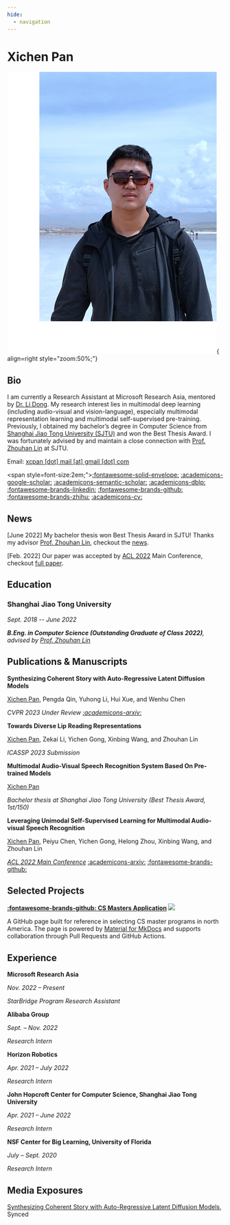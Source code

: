 ```yaml
---
hide:
  - navigation
---
```


# Xichen Pan

![Image title](images/por.png){ align=right style="zoom:50%;"}

## Bio

I am currently a Research Assistant at Microsoft Research Asia, mentored by [Dr. Li Dong](http://scholar.google.com/citations?user=wEfQgPgAAAAJ&hl=en). My research interest lies in multimodal deep learning (including audio-visual and vision-language), especially multimodal representation learning and multimodal self-supervised pre-training. Previously, I obtained my bachelor’s degree in Computer Science from [Shanghai Jiao Tong University (SJTU)](https://www.sjtu.edu.cn/) and won the Best Thesis Award. I was fortunately advised by and maintain a close connection with [Prof. Zhouhan Lin](https://jhc.sjtu.edu.cn/people/members/faculty/zhouhan-lin.html) at SJTU.

Email: [xcpan [dot] mail [at] gmail [dot] com](mailto:xcpan.mail@gmail.com)

<span style=font-size:2em;">[:fontawesome-solid-envelope:](mailto:xcpan.mail@gmail.com) [:academicons-google-scholar:](https://scholar.google.com/citations?user=9wh9VXIAAAAJ&hl=en) [:academicons-semantic-scholar:](https://www.semanticscholar.org/author/Xichen-Pan/2158877024) [:academicons-dblp:](https://dblp.org/pid/317/0180.html) [:fontawesome-brands-linkedin:](https://www.linkedin.com/in/xichenpan/) [:fontawesome-brands-github:](https://github.com/Flash-321) [:fontawesome-brands-zhihu:](https://www.zhihu.com/people/pan-xi-chen-54) [:academicons-cv:](sources/Xichen_CV.pdf)</span>

## News

[June 2022] My bachelor thesis won Best Thesis Award in SJTU! Thanks my advisor [Prof. Zhouhan Lin](https://jhc.sjtu.edu.cn/people/members/faculty/zhouhan-lin.html), checkout the [news](http://www.jwc.sjtu.edu.cn/info/1258/11735.htm).

[Feb. 2022] Our paper was accepted by [ACL 2022](https://www.2022.aclweb.org/) Main Conference, checkout [full paper](https://aclanthology.org/2022.acl-long.308/).

## Education

### Shanghai Jiao Tong University

*Sept. 2018 -- June 2022*

***B.Eng. in Computer Science (Outstanding Graduate of Class 2022)**, advised by [Prof. Zhouhan Lin](https://jhc.sjtu.edu.cn/people/members/faculty/zhouhan-lin.html)*

## Publications & Manuscripts

**Synthesizing Coherent Story with Auto-Regressive Latent Diffusion Models**

<u>Xichen Pan</u>, Pengda Qin, Yuhong Li, Hui Xue, and Wenhu Chen

*CVPR 2023 Under Review [:academicons-arxiv:](http://arxiv.org/abs/2211.10950)*

**Towards Diverse Lip Reading Representations**

<u>Xichen Pan</u>, Zekai Li, Yichen Gong, Xinbing Wang, and Zhouhan Lin

*ICASSP 2023 Submission*

**Multimodal Audio-Visual Speech Recognition System Based On Pre-trained Models**

<u>Xichen Pan</u>

*Bachelor thesis at Shanghai Jiao Tong University (Best Thesis Award, 1st/150)*

**Leveraging Unimodal Self-Supervised Learning for Multimodal Audio-visual Speech Recognition**

<u>Xichen Pan</u>, Peiyu Chen, Yichen Gong, Helong Zhou, Xinbing Wang, and Zhouhan Lin

[*ACL 2022 Main Conference*](https://aclanthology.org/2022.acl-long.308/) [:academicons-arxiv:](https://arxiv.org/abs/2203.07996) [:fontawesome-brands-github:](https://github.com/LUMIA-Group/Leveraging-Self-Supervised-Learning-for-AVSR)

## Selected Projects

**[:fontawesome-brands-github: CS Masters Application](https://csmsapp.github.io/) [![](https://img.shields.io/github/stars/csmsapp/csmsapp.github.io.svg?style=social)](https://github.com/csmsapp/csmsapp.github.io/stargazers)**

A GitHub page built for reference in selecting CS master programs in north America. The page is powered by [Material for MkDocs](https://squidfunk.github.io/mkdocs-material/) and supports collaboration through Pull Requests and GitHub Actions.

## Experience
**Microsoft Research Asia**

*Nov. 2022 – Present*

*StarBridge Program Research Assistant*

**Alibaba Group**

*Sept. – Nov. 2022*

*Research Intern*

**Horizon Robotics**

*Apr. 2021 – July 2022*

*Research Intern*

**John Hopcroft Center for Computer Science, Shanghai Jiao Tong University**

*Apr. 2021 – June 2022*

*Research Intern*

**NSF Center for Big Learning, University of Florida**

*July – Sept. 2020*

*Research Intern*

## Media Exposures

[Synthesizing Coherent Story with Auto-Regressive Latent Diffusion Models](https://www.jiqizhixin.com/articles/2022-11-27), Synced
